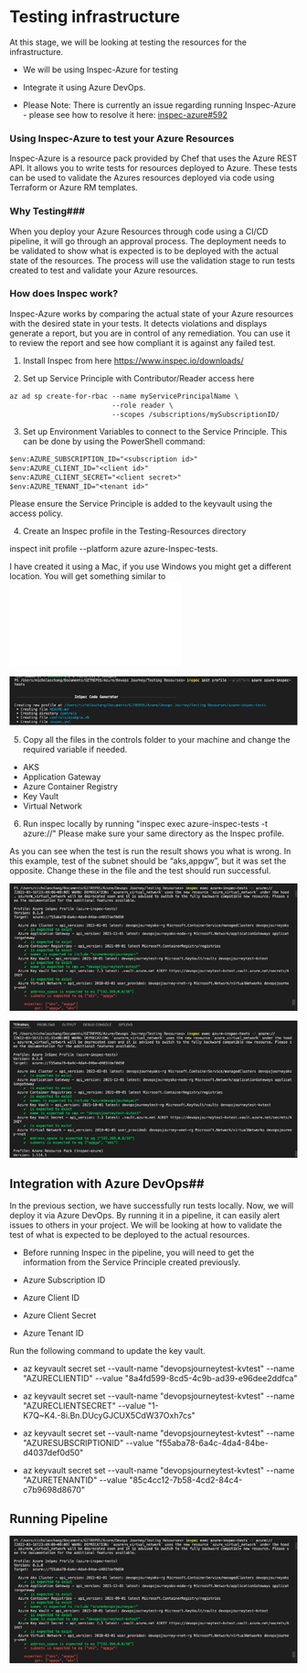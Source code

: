 # Testing infrastructure #

At this stage, we will be looking at testing the resources for the infrastructure. 

- We will be using Inspec-Azure for testing 
- Integrate it using Azure DevOps. 
 
- Please Note: There is currently an issue regarding running Inspec-Azure - please see how to resolve it here: [inspec-azure#592](https://github.com/inspec/inspec-azure/issues/592)

### Using Inspec-Azure to test your Azure Resources ###

Inspec-Azure is a resource pack provided by Chef that uses the Azure REST API. It allows you to write tests for resources deployed to Azure. These tests can be used to validate the Azures resources deployed via code using Terraform or Azure RM templates. 

### Why Testing###

When you deploy your Azure Resources through code using a CI/CD pipeline, it will go through an approval process. The deployment needs to be validated to show what is expected is to be deployed with the actual state of the resources. The process will use the validation stage to run tests created to test and validate your Azure resources. 

### How does Inspec work? ####

Inspec-Azure works by comparing the actual state of your Azure resources with the desired state in your tests. It detects violations and displays generate a report, but you are in control of any remediation. You can use it to review the report and see how compliant it is against any failed test. 

1)  Install Inspec from here https://www.inspec.io/downloads/

2)  Set up Service Principle with Contributor/Reader access here 

```
az ad sp create-for-rbac --name myServicePrincipalName \
                         --role reader \
                         --scopes /subscriptions/mySubscriptionID/

```

3)  Set up Environment Variables to connect to the Service Principle. This can be done by using the PowerShell command: 

```
$env:AZURE_SUBSCRIPTION_ID="<subscription id>"
$env:AZURE_CLIENT_ID="<client id>"
$env:AZURE_CLIENT_SECRET="<client secret>"
$env:AZURE_TENANT_ID="<tenant id>"

```

Please ensure the Service Principle is added to the keyvault using the access policy. 

4) Create an Inspec profile in the Testing-Resources directory 

inspect init profile --platform azure azure-Inspec-tests. 

I have created it using a Mac, if you use Windows you might get a different location. You will get something similar to![this](/Testing-Resourses/Readme.md)


![](/Testing-Resourses/images/Inspec-profile.png)

5) Copy all the files in the controls folder to your machine and change the required variable if needed. 

- AKS
- Application Gateway
- Azure Container Registry
- Key Vault
- Virtual Network

6) Run inspec locally by running "inspec exec azure-inspec-tests -t azure://" Please make sure your same directory as the Inspec profile. 

As you can see when the test is run the result shows you what is wrong. In this example, test of the subnet should be “aks,appgw”, but it was set the opposite. Change these in the file and the test should run successful. 

![](/Testing-Resourses/images/inspec-running1.png)

![](/Testing-Resourses/images/inspec-running2.png)

## Integration with  Azure DevOps## 

In the previous section, we have successfully run tests locally. Now, we will deploy it via Azure DevOps. By running it in a pipeline, it can easily alert issues to others in your project. We will be looking at how to validate the test of what is expected to be deployed to the actual resources. 

- Before running Inspec in the pipeline, you will need to get the information from the Service Principle created previously. 

- Azure Subscription ID 
- Azure Client ID 
- Azure Client Secret 
- Azure Tenant ID


Run the following command to update the key vault. 

- az keyvault secret set --vault-name "devopsjourneytest-kvtest" --name "AZURECLIENTID" --value "8a4fd599-8cd5-4c9b-ad39-e96dee2ddfca"

- az keyvault secret set --vault-name "devopsjourneytest-kvtest" --name "AZURECLIENTSECRET" --value "1-K7Q~K4.-8i.Bn.DUcyGJCUX5CdW37Oxh7cs"

- az keyvault secret set --vault-name "devopsjourneytest-kvtest" --name "AZURESUBSCRIPTIONID" --value "f55aba78-6a4c-4da4-84be-d4037def0d50"

- az keyvault secret set --vault-name "devopsjourneytest-kvtest" --name "AZURETENANTID" --value "85c4cc12-7b58-4cd2-84c4-c7b9698d8670"

## Running Pipeline ## 


![](/Testing-Resourses/images/inspec-running1.png)


